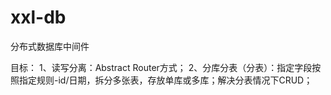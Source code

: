 # xxl-db
分布式数据库中间件

目标：
1、读写分离：Abstract Router方式；
2、分库分表（分表）：指定字段按照指定规则-id/日期，拆分多张表，存放单库或多库；解决分表情况下CRUD；
